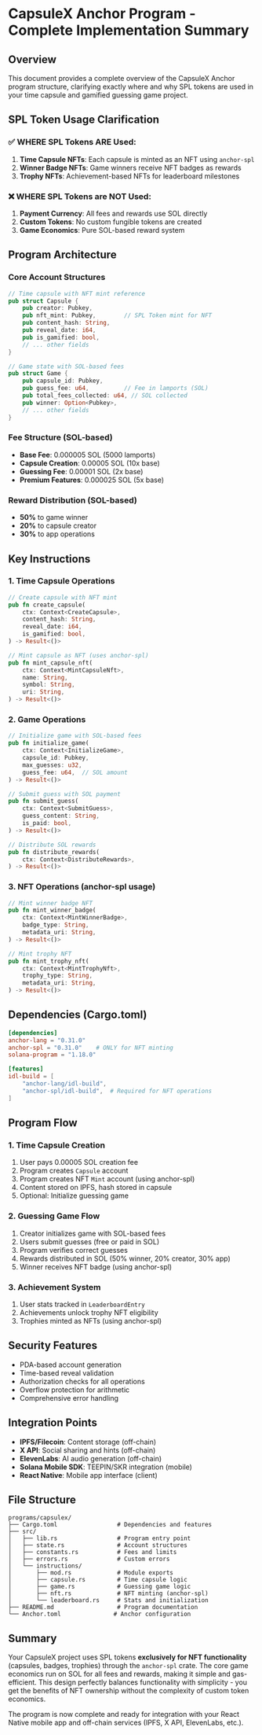 # CapsuleX Anchor Program - Complete Implementation Summary

## Overview
This document provides a complete overview of the CapsuleX Anchor program structure, clarifying exactly where and why SPL tokens are used in your time capsule and gamified guessing game project.

## SPL Token Usage Clarification

### ✅ **WHERE SPL Tokens ARE Used:**
1. **Time Capsule NFTs**: Each capsule is minted as an NFT using `anchor-spl`
2. **Winner Badge NFTs**: Game winners receive NFT badges as rewards
3. **Trophy NFTs**: Achievement-based NFTs for leaderboard milestones

### ❌ **WHERE SPL Tokens are NOT Used:**
1. **Payment Currency**: All fees and rewards use SOL directly
2. **Custom Tokens**: No custom fungible tokens are created
3. **Game Economics**: Pure SOL-based reward system

## Program Architecture

### Core Account Structures
```rust
// Time capsule with NFT mint reference
pub struct Capsule {
    pub creator: Pubkey,
    pub nft_mint: Pubkey,        // SPL Token mint for NFT
    pub content_hash: String,
    pub reveal_date: i64,
    pub is_gamified: bool,
    // ... other fields
}

// Game state with SOL-based fees
pub struct Game {
    pub capsule_id: Pubkey,
    pub guess_fee: u64,          // Fee in lamports (SOL)
    pub total_fees_collected: u64, // SOL collected
    pub winner: Option<Pubkey>,
    // ... other fields
}
```

### Fee Structure (SOL-based)
- **Base Fee**: 0.000005 SOL (5000 lamports)
- **Capsule Creation**: 0.00005 SOL (10x base)
- **Guessing Fee**: 0.00001 SOL (2x base)
- **Premium Features**: 0.000025 SOL (5x base)

### Reward Distribution (SOL-based)
- **50%** to game winner
- **20%** to capsule creator  
- **30%** to app operations

## Key Instructions

### 1. Time Capsule Operations
```rust
// Create capsule with NFT mint
pub fn create_capsule(
    ctx: Context<CreateCapsule>,
    content_hash: String,
    reveal_date: i64,
    is_gamified: bool,
) -> Result<()>

// Mint capsule as NFT (uses anchor-spl)
pub fn mint_capsule_nft(
    ctx: Context<MintCapsuleNft>,
    name: String,
    symbol: String,
    uri: String,
) -> Result<()>
```

### 2. Game Operations
```rust
// Initialize game with SOL-based fees
pub fn initialize_game(
    ctx: Context<InitializeGame>,
    capsule_id: Pubkey,
    max_guesses: u32,
    guess_fee: u64,  // SOL amount
) -> Result<()>

// Submit guess with SOL payment
pub fn submit_guess(
    ctx: Context<SubmitGuess>,
    guess_content: String,
    is_paid: bool,
) -> Result<()>

// Distribute SOL rewards
pub fn distribute_rewards(
    ctx: Context<DistributeRewards>,
) -> Result<()>
```

### 3. NFT Operations (anchor-spl usage)
```rust
// Mint winner badge NFT
pub fn mint_winner_badge(
    ctx: Context<MintWinnerBadge>,
    badge_type: String,
    metadata_uri: String,
) -> Result<()>

// Mint trophy NFT
pub fn mint_trophy_nft(
    ctx: Context<MintTrophyNft>,
    trophy_type: String,
    metadata_uri: String,
) -> Result<()>
```

## Dependencies (Cargo.toml)
```toml
[dependencies]
anchor-lang = "0.31.0"
anchor-spl = "0.31.0"    # ONLY for NFT minting
solana-program = "1.18.0"

[features]
idl-build = [
    "anchor-lang/idl-build",
    "anchor-spl/idl-build",  # Required for NFT operations
]
```

## Program Flow

### 1. Time Capsule Creation
1. User pays 0.00005 SOL creation fee
2. Program creates `Capsule` account
3. Program creates NFT `Mint` account (using anchor-spl)
4. Content stored on IPFS, hash stored in capsule
5. Optional: Initialize guessing game

### 2. Guessing Game Flow
1. Creator initializes game with SOL-based fees
2. Users submit guesses (free or paid in SOL)
3. Program verifies correct guesses
4. Rewards distributed in SOL (50% winner, 20% creator, 30% app)
5. Winner receives NFT badge (using anchor-spl)

### 3. Achievement System
1. User stats tracked in `LeaderboardEntry`
2. Achievements unlock trophy NFT eligibility
3. Trophies minted as NFTs (using anchor-spl)

## Security Features
- PDA-based account generation
- Time-based reveal validation
- Authorization checks for all operations
- Overflow protection for arithmetic
- Comprehensive error handling

## Integration Points
- **IPFS/Filecoin**: Content storage (off-chain)
- **X API**: Social sharing and hints (off-chain)
- **ElevenLabs**: AI audio generation (off-chain)
- **Solana Mobile SDK**: TEEPIN/SKR integration (mobile)
- **React Native**: Mobile app interface (client)

## File Structure
```
programs/capsulex/
├── Cargo.toml                 # Dependencies and features
├── src/
│   ├── lib.rs                 # Program entry point
│   ├── state.rs               # Account structures
│   ├── constants.rs           # Fees and limits
│   ├── errors.rs              # Custom errors
│   └── instructions/
│       ├── mod.rs             # Module exports
│       ├── capsule.rs         # Time capsule logic
│       ├── game.rs            # Guessing game logic
│       ├── nft.rs             # NFT minting (anchor-spl)
│       └── leaderboard.rs     # Stats and initialization
├── README.md                  # Program documentation
└── Anchor.toml               # Anchor configuration
```

## Summary

Your CapsuleX project uses SPL tokens **exclusively for NFT functionality** (capsules, badges, trophies) through the `anchor-spl` crate. The core game economics run on SOL for all fees and rewards, making it simple and gas-efficient. This design perfectly balances functionality with simplicity - you get the benefits of NFT ownership without the complexity of custom token economics.

The program is now complete and ready for integration with your React Native mobile app and off-chain services (IPFS, X API, ElevenLabs, etc.). 
